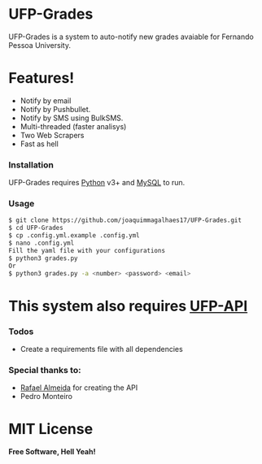# UFP-Grades

UFP-Grades is a system to auto-notify new grades avaiable for Fernando Pessoa University.

# Features!

  - Notify by email
  - Notify by Pushbullet.
  - Notify by SMS using BulkSMS.
  - Multi-threaded (faster analisys)
  - Two Web Scrapers
  - Fast as hell

### Installation

UFP-Grades requires [Python](https://www.python.org/) v3+ and [MySQL](https://www.mysql.com) to run.


### Usage

```sh
$ git clone https://github.com/joaquimmagalhaes17/UFP-Grades.git
$ cd UFP-Grades
$ cp .config.yml.example .config.yml
$ nano .config.yml 
Fill the yaml file with your configurations
$ python3 grades.py
Or
$ python3 grades.py -a <number> <password> <email>
```

# This system also requires [UFP-API](https://github.com/rafaelcpalmeida/UFP-API)

### Todos
 - Create a requirements file with all dependencies

### Special thanks to:
- [Rafael Almeida](https://github.com/rafaelcpalmeida) for creating the API
- Pedro Monteiro

# MIT License
**Free Software, Hell Yeah!**